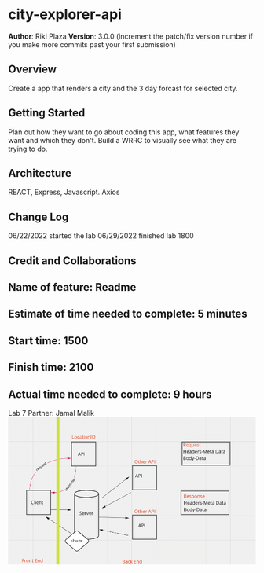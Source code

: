 # city-explorer-api

**Author**: Riki Plaza
**Version**: 3.0.0 (increment the patch/fix version number if you make more commits past your first submission)

## Overview
<!-- Provide a high level overview of what this application is and why you are building it, beyond the fact that it's an assignment for this class. (i.e. What's your problem domain?) -->
Create a app that renders a city and the 3 day forcast for selected city.

## Getting Started
<!-- What are the steps that a user must take in order to build this app on their own machine and get it running? -->
Plan out how they want to go about coding this app, what features they want and which they don't. Build a WRRC to visually see what they are trying to do.

## Architecture
<!-- Provide a detailed description of the application design. What technologies (languages, libraries, etc) you're using, and any other relevant design information. -->
REACT, Express, Javascript. Axios

## Change Log
<!-- Use this area to document the iterative changes made to your application as each feature is successfully implemented. Use time stamps. Here's an example:

01-01-2001 4:59pm - Application now has a fully-functional express server, with a GET route for the location resource. -->
06/22/2022 started the lab
06/29/2022 finished lab 1800

## Credit and Collaborations
<!-- Give credit (and a link) to other people or resources that helped you build this application. -->

## Name of feature: Readme

## Estimate of time needed to complete: 5 minutes

## Start time: 1500

## Finish time: 2100

## Actual time needed to complete: 9 hours


Lab 7 Partner: Jamal Malik
![lab07](./img/img/lab7WRRC.png)